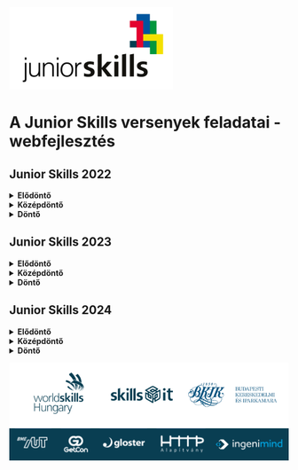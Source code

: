 ![Junior Skills](assets/juniorskills-logo-tr-sm.png)

# A Junior Skills versenyek feladatai - webfejlesztés

## Junior Skills 2022

<details>
  
  **<summary>Elődöntő</summary>**

- [Az elődöntő tesztjei](js2022-s17-hu/js2022-s17-hu-r1/js2022-s17-hu-r1-tests.pdf)
</details>
<details>

**<summary>Középdöntő</summary>**

- [A középdöntő tesztjei](js2022-s17-hu/js2022-s17-hu-r2/js2022-s17-hu-r2-tests.pdf)
- [A középdöntő gyakorlati feladata](js2022-s17-hu/js2022-s17-hu-r2/js2022-s17-hu-r2-testproject.pdf)
- [A középdöntő gyakorlati feladatához tartozó fájlok](js2022-s17-hu/js2022-s17-hu-r2/js2022-s17-hu-r2-testproject-assets.zip)
</details>
<details>

**<summary>Döntő</summary>**

- [A döntő gyakorlati feladata](js2022-s17-hu/js2022-s17-hu-r3/js2022-s17-hu-r3-testproject.pdf)
- [A döntő gyakorlati feladatához tartozó fájlok](js2022-s17-hu/js2022-s17-hu-r3/js2022-s17-hu-r3-assets.zip)

</details>

## Junior Skills 2023

<details>
  
  **<summary>Elődöntő</summary>**

- [Az elődöntő tesztjei](js2023-s17-hu/js2023-s17-hu-r1/js2023-s17-hu-r1-tests.pdf)
</details>
<details>

**<summary>Középdöntő</summary>**

- [A középdöntő tesztjei](js2023-s17-hu/js2023-s17-hu-r2/js2023-s17-hu-r2-tests.pdf)
- [A középdöntő gyakorlati feladata](js2023-s17-hu/js2023-s17-hu-r2/js2023-s17-hu-r2-testproject.pdf)
- [A középdöntő gyakorlati feladatához tartozó fájlok](js2023-s17-hu/js2023-s17-hu-r2/js2023-s17-hu-r2-testproject-assets.zip)

</details>

<details>

**<summary>Döntő</summary>**

- [A döntő gyakorlati feladata](js2023-s17-hu/js2023-s17-hu-r3/js2023-s17-hu-r3-testproject.pdf)
- [A döntő gyakorlati feladatához tartozó fájlok](js2023-s17-hu/js2023-s17-hu-r3/js2023-s17-hu-r3-assets.zip)

</details>

## Junior Skills 2024

<details>
  
  **<summary>Elődöntő</summary>**

- [Az elődöntő tesztjei](js2024-s17-hu/js2024-s17-hu-r1/js2024-s17-hu-r1-tests.pdf)
</details>

<details>

**<summary>Középdöntő</summary>**

- [A középdöntő gyakorlati feladata](js2024-s17-hu/js2024-s17-hu-r2/js2024-s17-hu-r2-testproject.pdf)
- [A középdöntő gyakorlati feladatához tartozó fájlok](js2024-s17-hu/js2024-s17-hu-r2/js2024-s17-hu-r2-testproject-assets.zip)

</details>

<details>

**<summary>Döntő</summary>**

- [A döntő gyakorlati feladata](js2024-s17-hu/js2024-s17-hu-r3/js2024-s17-hu-r3-testproject.pdf)
- [A döntő gyakorlati feladatához tartozó fájlok](js2024-s17-hu/js2024-s17-hu-r3/js2024-s17-hu-r3-assets.zip)

</details>

![Skills IT - WorldSkills Hungary - BKIK](assets/wshu-skillsit-bkik.png)
![Skills IT](assets/skillsit-members-2025.png)
